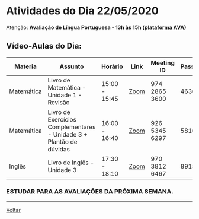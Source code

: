 # Atividades do Dia 22/05/2020

Atenção: **Avaliação de Língua Portuguesa - 13h às 15h ([plataforma AVA](https://poliedro-ava.azurewebsites.net))**

## Vídeo-Aulas do Dia:

| Materia | Assunto |Horário | Link | Meeting ID | Password |
|---------|---------|--------|------|------------|----------|
| Matemática | Livro de Matemática - Unidade 1 - Revisão | 15:00 - 15:45 | [Zoom](https://zoom.us/j/97428653600?pwd=QVIza1hwOXFjQzdKeDU3cldNOWtkQT09) | 974 2865 3600 | 463058 |
| Matemática | Livro de Exercícios Complementares - Unidade 3 + Plantão de dúvidas | 16:00 - 16:40 | [Zoom](https://zoom.us/j/92653456297?pwd=SWcwbTJzMUp1ZXllcGVMU29xQUpsZz09) | 926 5345 6297 | 581679 |
| Inglês | Livro de Inglês - Unidade 3 | 17:30 - 18:10 | [Zoom](https://zoom.us/j/97038126467?pwd=bWJPNGZFMWt4bHB2L0ZQekpMREMvQT09) | 970 3812 6467 | 891542 | 


### ESTUDAR PARA AS AVALIAÇÕES DA PRÓXIMA SEMANA.


 ---
[Voltar](index.md)
